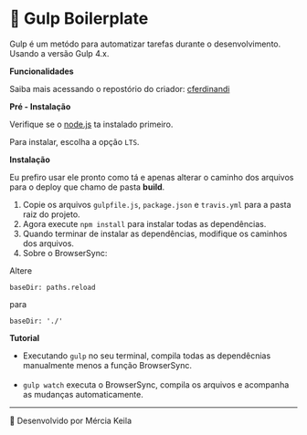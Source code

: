 # <g-emoji class="g-emoji" alias="rainbow" fallback-src="https://github.githubassets.com/images/icons/emoji/unicode/1f308.png">🌈</g-emoji> Gulp Boilerplate

Gulp é um metódo para automatizar tarefas durante o desenvolvimento. Usando a versão Gulp 4.x.

<b>Funcionalidades</b>

Saiba mais acessando o repostório do criador: 
[cferdinandi](https://github.com/cferdinandi/gulp-boilerplate)

<b>Pré - Instalação</b>

Verifique se o [node.js](https://nodejs.org/en/) ta instalado primeiro.

Para instalar, escolha a opção `LTS`.

<b>Instalação</b>

Eu prefiro usar ele pronto como tá e apenas alterar o caminho dos arquivos para o deploy que chamo de pasta <b>build</b>.
  
1. Copie os arquivos `gulpfile.js`, `package.json` e `travis.yml` para a pasta raiz do projeto.
2. Agora execute `npm install` para instalar todas as dependências.
3. Quando terminar de instalar as dependências, modifique os caminhos dos arquivos.
4. Sobre o BrowserSync:

Altere

````
baseDir: paths.reload
````
para

````
baseDir: './'
````

<b>Tutorial</b>

* Executando `gulp` no seu terminal, compila todas as dependêcnias manualmente menos a função BrowserSync.<br><br>
* `gulp watch` executa o BrowserSync, compila os arquivos e acompanha as mudanças automaticamente.</li>

<hr>
<g-emoji class="g-emoji" alias="rocket" fallback-src="https://github.githubassets.com/images/icons/emoji/unicode/1f680.png">🚀</g-emoji>  Desenvolvido por Mércia Keila